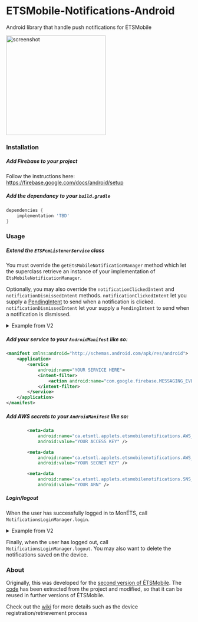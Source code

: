 # ETSMobile-Notifications-Android

Android library that handle push notifications for ÉTSMobile

<img src="https://github.com/ApplETS/ETSMobile-Notifications-Android/blob/example/docs/images/screenshot.png" alt="screenshot" width="270"/>

### Installation
##### Add Firebase to your project

Follow the instructions here: https://firebase.google.com/docs/android/setup

##### Add the dependancy to your `build.gradle`
```gradle
dependencies {
    implementation 'TBD'
}
```

### Usage
##### Extend the `ETSFcmListenerService` class

You must override the `getEtsMobileNotificationManager` method which let the superclass retrieve an instance of your implementation of `EtsMobileNotificationManager`.

Optionally, you may also override the `notificationClickedIntent` and `notificationDismissedIntent` methods.
`notificationClickedIntent` let you supply a [PendingIntent](https://developer.android.com/training/notify-user/navigation) to send when a notification is clicked. `notificationDismissedIntent` let your supply a `PendingIntent` to send when a notification is dismissed.

<details><summary>Example from V2</summary>
  
```java
  public class AppETSFcmListenerService extends ETSFcmListenerService {

    private Gson gson = new Gson();

    @Override
    protected EtsMobileNotificationManager getEtsMobileNotificationManager() {
        SecurePreferences securePreferences = new SecurePreferences(getApplicationContext());

        return new EtsMobileNotificationManager() {
            @Override
            public void saveNewNotification(MonETSNotification newNotification, List<MonETSNotification> previousNotifications) {
                List<MonETSNotification> notificationsToSave = new ArrayList<>(previousNotifications);
                notificationsToSave.add(newNotification);

                securePreferences.edit()
                        .putString(Constants.RECEIVED_NOTIF, gson.toJson(notificationsToSave))
                        .commit();
            }

            @Override
            public List<MonETSNotification> getNotifications() {
                String notificationsStr = securePreferences.getString(Constants.RECEIVED_NOTIF, "");

                List<MonETSNotification> notifications = gson.fromJson(notificationsStr,
                        new TypeToken<ArrayList<MonETSNotification>>() {}.getType());

                return notifications == null ? new ArrayList<>() : notifications;
            }
        };
    }

    @Nullable
    @Override
    protected PendingIntent notificationClickedIntent(MonETSNotification monETSNotification) {
        Intent intent = new Intent(this, NotificationActivity.class);
        intent.setFlags(Intent.FLAG_ACTIVITY_CLEAR_TOP | Intent.FLAG_ACTIVITY_SINGLE_TOP);

        return PendingIntent.getActivity(this, 0, intent, 0);
    }
}
```
</details>

##### Add your service to your `AndroidManifest` like so:
```xml
<manifest xmlns:android="http://schemas.android.com/apk/res/android">
    <application>
        <service
            android:name="YOUR SERVICE HERE">
            <intent-filter>
                <action android:name="com.google.firebase.MESSAGING_EVENT" />
            </intent-filter>
        </service>
    </application>
</manifest>
```
##### Add AWS secrets to your `AndroidManifest` like so:
```xml
        <meta-data
            android:name="ca.etsmtl.applets.etsmobilenotifications.AWS_ACCESS_KEY"
            android:value="YOUR ACCESS KEY" />

        <meta-data
            android:name="ca.etsmtl.applets.etsmobilenotifications.AWS_SECRET_KEY"
            android:value="YOUR SECRET KEY" />

        <meta-data
            android:name="ca.etsmtl.applets.etsmobilenotifications.SNS_ARN"
            android:value="YOUR ARN" />
```

##### Login/logout
When the user has successfully logged in to MonÉTS, call `NotificationsLoginManager.login`.
<details><summary>Example from V2</summary>
  
```java
  public class AuthentificationPortailTask extends AsyncTask<String, Void, Intent> {

    private final AccountManager accountManager;
    private WeakReference<Activity> launchingActivityWeakRef;

    public AuthentificationPortailTask(Activity launchingActivity) {
        launchingActivityWeakRef = new WeakReference<>(launchingActivity);
        accountManager = AccountManager.get(launchingActivity);
    }

    protected Intent doInBackground(String... params) {
        if (launchingActivityWeakRef.get() == null) {
            return null;
        }

        OkHttpClient client = TLSUtilities.createETSOkHttpClient(launchingActivityWeakRef.get());
        String url = params[0], username = params[1], password = params[2];
        MediaType mediaType = MediaType.parse("application/json");
        RequestBody body = RequestBody.create(mediaType, "{\n  \"Username\": \"" + username + "\",\n  \"Password\": \"" + password + "\"\n}");
        Request request = new Request.Builder()
                .url(url)
                .post(body)
                .addHeader("content-type", "application/json")
                .addHeader("cache-control", "no-cache")
                .build();

        Response response = null;
        String authCookie = "", domaine = "";
        int typeUsagerId = 0;

        final Intent res = new Intent();

        try {
            response = client.newCall(request).execute();

            if (response.code() == 200) {

                List<String> cookies = response.headers().values("Set-Cookie");

                for (String cookie : cookies) {
                    if (cookie.contains(Constants.MONETS_COOKIE_NAME)) {
                        authCookie = cookie;
                        break;
                    }
                }

                JSONObject jsonResponse = new JSONObject(response.body().string());

                typeUsagerId = jsonResponse.getInt("TypeUsagerId");
                domaine = jsonResponse.getString("Domaine");

                res.putExtra(AccountManager.KEY_AUTHTOKEN, authCookie);
                res.putExtra(Constants.TYPE_USAGER_ID, typeUsagerId);
                res.putExtra(Constants.DOMAINE, domaine);
            } else {
                Log.e("Erreur Portail", response.toString());
            }


        } catch (IOException e) {
            e.printStackTrace();
        } catch (JSONException e) {
            e.printStackTrace();
        }


        res.putExtra(AccountManager.KEY_ACCOUNT_NAME, username);
        res.putExtra(AccountManager.KEY_ACCOUNT_TYPE, Constants.ACCOUNT_TYPE);

        res.putExtra(Constants.PARAM_USER_PASS, password);


        return res;
    }

    protected void onPostExecute(Intent intent) {

        if (intent != null) {

            Account[] accounts = accountManager.getAccountsByType(Constants.ACCOUNT_TYPE);
            if (accounts.length > 0) {

                String authtoken = intent.getStringExtra(AccountManager.KEY_AUTHTOKEN);

                if (!TextUtils.isEmpty(authtoken)) {
                    int typeUsagerId = intent.getIntExtra(Constants.TYPE_USAGER_ID, -1);
                    String domaine = intent.getStringExtra(Constants.DOMAINE);

                    Activity launchingActivity = launchingActivityWeakRef.get();

                    if (launchingActivity != null) {
                        SecurePreferences securePreferences = new SecurePreferences(launchingActivity);
                        securePreferences.edit().putInt(Constants.TYPE_USAGER_ID, typeUsagerId).commit();
                        securePreferences.edit().putString(Constants.DOMAINE, domaine).commit();

                        securePreferences.edit().putString(Constants.EXP_DATE_COOKIE, domaine).commit();
                        ApplicationManager.domaine = domaine;
                        ApplicationManager.typeUsagerId = typeUsagerId;
                        accountManager.setAuthToken(accounts[0], Constants.AUTH_TOKEN_TYPE, authtoken);

                        Utility.saveCookieExpirationDate(authtoken, securePreferences);
                        NotificationsLoginManager.login(launchingActivity.getApplication(),
                                intent.getStringExtra(AccountManager.KEY_ACCOUNT_NAME), domaine);
                    } else {
                        return;
                    }
                }
            }

            Activity launchingActivity = launchingActivityWeakRef.get();

            if (launchingActivity != null) {
                launchingActivity.finish();
            }
        }
    }
}
```  
</details>

Finally, when the user has logged out, call `NotificationsLoginManager.logout`. You may also want to delete the notifications saved on the device.

### About
Originally, this was developed for the [second version of ÉTSMobile](https://github.com/ApplETS/ETSMobile-Android2). The [code](https://github.com/ApplETS/ETSMobile-Android2/pull/138) has been extracted from the project and modified, so that it can be reused in further versions of ÉTSMobile.

Check out the [wiki](https://github.com/ApplETS/ETSMobile-Notifications-Android/wiki) for more details such as the device registration/retrievement process